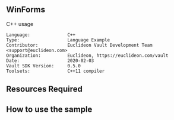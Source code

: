 ## WinForms

<!-- TODO: Write a brief abstract explaining this sample -->
C++ usage

<!-- TODO: Fill this section below with metadata about this sample-->
```
Language:              C++
Type:                  Language Example
Contributor:           Euclideon Vault Development Team <support@euclideon.com>
Organization:          Euclideon, https://euclideon.com/vault
Date:                  2020-02-03
Vault SDK Version:     0.5.0
Toolsets:              C++11 compiler
```

## Resources Required
<!-- TODO: Fill this section below with the resources required to do this sample-->

## How to use the sample
<!-- TODO: Explain how this sample can be used and what is required to get it running -->

<!-- End -->

